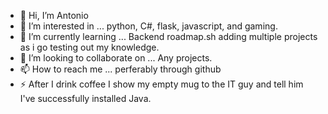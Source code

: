 - 👋 Hi, I’m Antonio
- 👀 I’m interested in ... python, C#, flask, javascript, and gaming.
- 🌱 I’m currently learning ... Backend roadmap.sh adding multiple projects as i go testing out my knowledge.
- 💞️ I’m looking to collaborate on ... Any projects.
- 📫 How to reach me ... perferably through github
- ⚡ After I drink coffee I show my empty mug to the IT guy and tell him I've successfully installed Java. 

<!---
Robotsyt/Robotsyt is a ✨ special ✨ repository because its `README.md` (this file) appears on your GitHub profile.
You can click the Preview link to take a look at your changes.
--->
